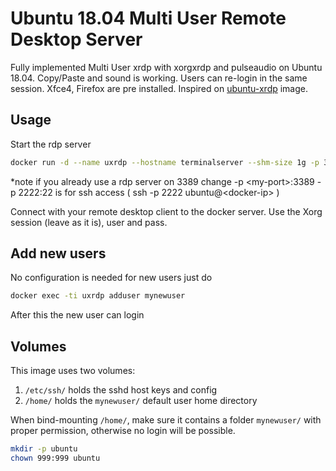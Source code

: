 # Ubuntu 18.04 Multi User Remote Desktop Server

Fully implemented Multi User xrdp
with xorgxrdp and pulseaudio
on Ubuntu 18.04.
Copy/Paste and sound is working.
Users can re-login in the same session.
Xfce4, Firefox are pre installed.
Inspired on [ubuntu-xrdp](https://hub.docker.com/r/danielguerra/ubuntu-xrdp/) image.

## Usage

Start the rdp server

```bash
docker run -d --name uxrdp --hostname terminalserver --shm-size 1g -p 3389:3389 -p 2222:22 juanheredia/ubunturdp
```

*note if you already use a rdp server on 3389 change -p \<my-port\>:3389
    -p 2222:22 is for ssh access ( ssh -p 2222 ubuntu@\<docker-ip\> )

Connect with your remote desktop client to the docker server.
Use the Xorg session (leave as it is), user and pass.

## Add new users

No configuration is needed for new users just do

```bash
docker exec -ti uxrdp adduser mynewuser
```

After this the new user can login

## Volumes

This image uses two volumes:

1. `/etc/ssh/` holds the sshd host keys and config
2. `/home/` holds the `mynewuser/` default user home directory

When bind-mounting `/home/`, make sure it contains a folder `mynewuser/` with proper permission, otherwise no login will be possible.

```bash
mkdir -p ubuntu
chown 999:999 ubuntu
```